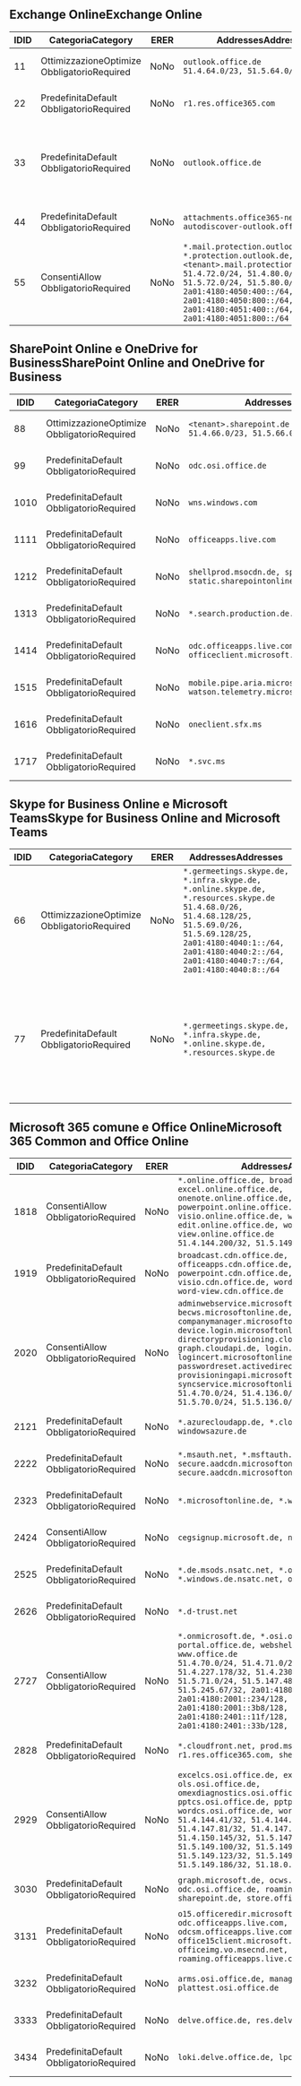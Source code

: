 <!--THIS FILE IS AUTOMATICALLY GENERATED. MANUAL CHANGES WILL BE OVERWRITTEN.-->
<!--Please contact the Office 365 Endpoints team with any questions.-->
<!--Germany endpoints version 2019010700-->
<!--File generated 2019-01-07 11:00:21.5589-->

## <a name="exchange-online"></a><span data-ttu-id="936fa-101">Exchange Online</span><span class="sxs-lookup"><span data-stu-id="936fa-101">Exchange Online</span></span>

<span data-ttu-id="936fa-102">ID</span><span class="sxs-lookup"><span data-stu-id="936fa-102">ID</span></span> | <span data-ttu-id="936fa-103">Categoria</span><span class="sxs-lookup"><span data-stu-id="936fa-103">Category</span></span> | <span data-ttu-id="936fa-104">ER</span><span class="sxs-lookup"><span data-stu-id="936fa-104">ER</span></span> | <span data-ttu-id="936fa-105">Addresses</span><span class="sxs-lookup"><span data-stu-id="936fa-105">Addresses</span></span> | <span data-ttu-id="936fa-106">Porte</span><span class="sxs-lookup"><span data-stu-id="936fa-106">Ports</span></span>
-- | -------------------- | -- | ------------------------------------------------------------------------------------------------------------------------------------------------------------------------------------------------------------------------------------------------------------ | -------------------------------
<span data-ttu-id="936fa-107">1</span><span class="sxs-lookup"><span data-stu-id="936fa-107">1</span></span> | <span data-ttu-id="936fa-108">Ottimizzazione</span><span class="sxs-lookup"><span data-stu-id="936fa-108">Optimize</span></span><BR><span data-ttu-id="936fa-109">Obbligatorio</span><span class="sxs-lookup"><span data-stu-id="936fa-109">Required</span></span> | <span data-ttu-id="936fa-110">No</span><span class="sxs-lookup"><span data-stu-id="936fa-110">No</span></span> | `outlook.office.de`<BR>`51.4.64.0/23, 51.5.64.0/23` | <span data-ttu-id="936fa-111">**TCP:** 443, 80</span><span class="sxs-lookup"><span data-stu-id="936fa-111">**TCP:** 443, 80</span></span>
<span data-ttu-id="936fa-112">2</span><span class="sxs-lookup"><span data-stu-id="936fa-112">2</span></span> | <span data-ttu-id="936fa-113">Predefinita</span><span class="sxs-lookup"><span data-stu-id="936fa-113">Default</span></span><BR><span data-ttu-id="936fa-114">Obbligatorio</span><span class="sxs-lookup"><span data-stu-id="936fa-114">Required</span></span> | <span data-ttu-id="936fa-115">No</span><span class="sxs-lookup"><span data-stu-id="936fa-115">No</span></span> | `r1.res.office365.com` | <span data-ttu-id="936fa-116">**TCP:** 443, 80</span><span class="sxs-lookup"><span data-stu-id="936fa-116">**TCP:** 443, 80</span></span>
<span data-ttu-id="936fa-117">3</span><span class="sxs-lookup"><span data-stu-id="936fa-117">3</span></span> | <span data-ttu-id="936fa-118">Predefinita</span><span class="sxs-lookup"><span data-stu-id="936fa-118">Default</span></span><BR><span data-ttu-id="936fa-119">Obbligatorio</span><span class="sxs-lookup"><span data-stu-id="936fa-119">Required</span></span> | <span data-ttu-id="936fa-120">No</span><span class="sxs-lookup"><span data-stu-id="936fa-120">No</span></span> | `outlook.office.de` | <span data-ttu-id="936fa-121">**TCP:** 143, 25, 587, 993, 995</span><span class="sxs-lookup"><span data-stu-id="936fa-121">**TCP:** 143, 25, 587, 993, 995</span></span>
<span data-ttu-id="936fa-122">4</span><span class="sxs-lookup"><span data-stu-id="936fa-122">4</span></span> | <span data-ttu-id="936fa-123">Predefinita</span><span class="sxs-lookup"><span data-stu-id="936fa-123">Default</span></span><BR><span data-ttu-id="936fa-124">Obbligatorio</span><span class="sxs-lookup"><span data-stu-id="936fa-124">Required</span></span> | <span data-ttu-id="936fa-125">No</span><span class="sxs-lookup"><span data-stu-id="936fa-125">No</span></span> | `attachments.office365-net.de, autodiscover-outlook.office.de` | <span data-ttu-id="936fa-126">**TCP:** 443, 80</span><span class="sxs-lookup"><span data-stu-id="936fa-126">**TCP:** 443, 80</span></span>
<span data-ttu-id="936fa-127">5</span><span class="sxs-lookup"><span data-stu-id="936fa-127">5</span></span> | <span data-ttu-id="936fa-128">Consenti</span><span class="sxs-lookup"><span data-stu-id="936fa-128">Allow</span></span><BR><span data-ttu-id="936fa-129">Obbligatorio</span><span class="sxs-lookup"><span data-stu-id="936fa-129">Required</span></span> | <span data-ttu-id="936fa-130">No</span><span class="sxs-lookup"><span data-stu-id="936fa-130">No</span></span> | `*.mail.protection.outlook.de, *.protection.outlook.de, <tenant>.mail.protection.outlook.de`<BR>`51.4.72.0/24, 51.4.80.0/27, 51.5.72.0/24, 51.5.80.0/27, 2a01:4180:4050:400::/64, 2a01:4180:4050:800::/64, 2a01:4180:4051:400::/64, 2a01:4180:4051:800::/64` | <span data-ttu-id="936fa-131">**TCP:** 25, 443</span><span class="sxs-lookup"><span data-stu-id="936fa-131">**TCP:** 25, 443</span></span>

## <a name="sharepoint-online-and-onedrive-for-business"></a><span data-ttu-id="936fa-132">SharePoint Online e OneDrive for Business</span><span class="sxs-lookup"><span data-stu-id="936fa-132">SharePoint Online and OneDrive for Business</span></span>

<span data-ttu-id="936fa-133">ID</span><span class="sxs-lookup"><span data-stu-id="936fa-133">ID</span></span> | <span data-ttu-id="936fa-134">Categoria</span><span class="sxs-lookup"><span data-stu-id="936fa-134">Category</span></span> | <span data-ttu-id="936fa-135">ER</span><span class="sxs-lookup"><span data-stu-id="936fa-135">ER</span></span> | <span data-ttu-id="936fa-136">Addresses</span><span class="sxs-lookup"><span data-stu-id="936fa-136">Addresses</span></span> | <span data-ttu-id="936fa-137">Porte</span><span class="sxs-lookup"><span data-stu-id="936fa-137">Ports</span></span>
-- | -------------------- | -- | ------------------------------------------------------------------------------ | ----------------
<span data-ttu-id="936fa-138">8</span><span class="sxs-lookup"><span data-stu-id="936fa-138">8</span></span> | <span data-ttu-id="936fa-139">Ottimizzazione</span><span class="sxs-lookup"><span data-stu-id="936fa-139">Optimize</span></span><BR><span data-ttu-id="936fa-140">Obbligatorio</span><span class="sxs-lookup"><span data-stu-id="936fa-140">Required</span></span> | <span data-ttu-id="936fa-141">No</span><span class="sxs-lookup"><span data-stu-id="936fa-141">No</span></span> | `<tenant>.sharepoint.de`<BR>`51.4.66.0/23, 51.5.66.0/23` | <span data-ttu-id="936fa-142">**TCP:** 443, 80</span><span class="sxs-lookup"><span data-stu-id="936fa-142">**TCP:** 443, 80</span></span>
<span data-ttu-id="936fa-143">9</span><span class="sxs-lookup"><span data-stu-id="936fa-143">9</span></span> | <span data-ttu-id="936fa-144">Predefinita</span><span class="sxs-lookup"><span data-stu-id="936fa-144">Default</span></span><BR><span data-ttu-id="936fa-145">Obbligatorio</span><span class="sxs-lookup"><span data-stu-id="936fa-145">Required</span></span> | <span data-ttu-id="936fa-146">No</span><span class="sxs-lookup"><span data-stu-id="936fa-146">No</span></span> | `odc.osi.office.de` | <span data-ttu-id="936fa-147">**TCP:** 443, 80</span><span class="sxs-lookup"><span data-stu-id="936fa-147">**TCP:** 443, 80</span></span>
<span data-ttu-id="936fa-148">10</span><span class="sxs-lookup"><span data-stu-id="936fa-148">10</span></span> | <span data-ttu-id="936fa-149">Predefinita</span><span class="sxs-lookup"><span data-stu-id="936fa-149">Default</span></span><BR><span data-ttu-id="936fa-150">Obbligatorio</span><span class="sxs-lookup"><span data-stu-id="936fa-150">Required</span></span> | <span data-ttu-id="936fa-151">No</span><span class="sxs-lookup"><span data-stu-id="936fa-151">No</span></span> | `wns.windows.com` | <span data-ttu-id="936fa-152">**TCP:** 443, 80</span><span class="sxs-lookup"><span data-stu-id="936fa-152">**TCP:** 443, 80</span></span>
<span data-ttu-id="936fa-153">11</span><span class="sxs-lookup"><span data-stu-id="936fa-153">11</span></span> | <span data-ttu-id="936fa-154">Predefinita</span><span class="sxs-lookup"><span data-stu-id="936fa-154">Default</span></span><BR><span data-ttu-id="936fa-155">Obbligatorio</span><span class="sxs-lookup"><span data-stu-id="936fa-155">Required</span></span> | <span data-ttu-id="936fa-156">No</span><span class="sxs-lookup"><span data-stu-id="936fa-156">No</span></span> | `officeapps.live.com` | <span data-ttu-id="936fa-157">**TCP:** 443, 80</span><span class="sxs-lookup"><span data-stu-id="936fa-157">**TCP:** 443, 80</span></span>
<span data-ttu-id="936fa-158">12</span><span class="sxs-lookup"><span data-stu-id="936fa-158">12</span></span> | <span data-ttu-id="936fa-159">Predefinita</span><span class="sxs-lookup"><span data-stu-id="936fa-159">Default</span></span><BR><span data-ttu-id="936fa-160">Obbligatorio</span><span class="sxs-lookup"><span data-stu-id="936fa-160">Required</span></span> | <span data-ttu-id="936fa-161">No</span><span class="sxs-lookup"><span data-stu-id="936fa-161">No</span></span> | `shellprod.msocdn.de, spoprod-a.akamaihd.net, static.sharepointonline.com` | <span data-ttu-id="936fa-162">**TCP:** 443, 80</span><span class="sxs-lookup"><span data-stu-id="936fa-162">**TCP:** 443, 80</span></span>
<span data-ttu-id="936fa-163">13</span><span class="sxs-lookup"><span data-stu-id="936fa-163">13</span></span> | <span data-ttu-id="936fa-164">Predefinita</span><span class="sxs-lookup"><span data-stu-id="936fa-164">Default</span></span><BR><span data-ttu-id="936fa-165">Obbligatorio</span><span class="sxs-lookup"><span data-stu-id="936fa-165">Required</span></span> | <span data-ttu-id="936fa-166">No</span><span class="sxs-lookup"><span data-stu-id="936fa-166">No</span></span> | `*.search.production.de.azuretrafficmanager.de` | <span data-ttu-id="936fa-167">**TCP:** 443</span><span class="sxs-lookup"><span data-stu-id="936fa-167">**TCP:** 443</span></span>
<span data-ttu-id="936fa-168">14</span><span class="sxs-lookup"><span data-stu-id="936fa-168">14</span></span> | <span data-ttu-id="936fa-169">Predefinita</span><span class="sxs-lookup"><span data-stu-id="936fa-169">Default</span></span><BR><span data-ttu-id="936fa-170">Obbligatorio</span><span class="sxs-lookup"><span data-stu-id="936fa-170">Required</span></span> | <span data-ttu-id="936fa-171">No</span><span class="sxs-lookup"><span data-stu-id="936fa-171">No</span></span> | `odc.officeapps.live.com, officeclient.microsoft.com` | <span data-ttu-id="936fa-172">**TCP:** 443, 80</span><span class="sxs-lookup"><span data-stu-id="936fa-172">**TCP:** 443, 80</span></span>
<span data-ttu-id="936fa-173">15</span><span class="sxs-lookup"><span data-stu-id="936fa-173">15</span></span> | <span data-ttu-id="936fa-174">Predefinita</span><span class="sxs-lookup"><span data-stu-id="936fa-174">Default</span></span><BR><span data-ttu-id="936fa-175">Obbligatorio</span><span class="sxs-lookup"><span data-stu-id="936fa-175">Required</span></span> | <span data-ttu-id="936fa-176">No</span><span class="sxs-lookup"><span data-stu-id="936fa-176">No</span></span> | `mobile.pipe.aria.microsoft.com, ssw.live.com, watson.telemetry.microsoft.com` | <span data-ttu-id="936fa-177">**TCP:** 443, 80</span><span class="sxs-lookup"><span data-stu-id="936fa-177">**TCP:** 443, 80</span></span>
<span data-ttu-id="936fa-178">16</span><span class="sxs-lookup"><span data-stu-id="936fa-178">16</span></span> | <span data-ttu-id="936fa-179">Predefinita</span><span class="sxs-lookup"><span data-stu-id="936fa-179">Default</span></span><BR><span data-ttu-id="936fa-180">Obbligatorio</span><span class="sxs-lookup"><span data-stu-id="936fa-180">Required</span></span> | <span data-ttu-id="936fa-181">No</span><span class="sxs-lookup"><span data-stu-id="936fa-181">No</span></span> | `oneclient.sfx.ms` | <span data-ttu-id="936fa-182">**TCP:** 443, 80</span><span class="sxs-lookup"><span data-stu-id="936fa-182">**TCP:** 443, 80</span></span>
<span data-ttu-id="936fa-183">17</span><span class="sxs-lookup"><span data-stu-id="936fa-183">17</span></span> | <span data-ttu-id="936fa-184">Predefinita</span><span class="sxs-lookup"><span data-stu-id="936fa-184">Default</span></span><BR><span data-ttu-id="936fa-185">Obbligatorio</span><span class="sxs-lookup"><span data-stu-id="936fa-185">Required</span></span> | <span data-ttu-id="936fa-186">No</span><span class="sxs-lookup"><span data-stu-id="936fa-186">No</span></span> | `*.svc.ms` | <span data-ttu-id="936fa-187">**TCP:** 443, 80</span><span class="sxs-lookup"><span data-stu-id="936fa-187">**TCP:** 443, 80</span></span>

## <a name="skype-for-business-online-and-microsoft-teams"></a><span data-ttu-id="936fa-188">Skype for Business Online e Microsoft Teams</span><span class="sxs-lookup"><span data-stu-id="936fa-188">Skype for Business Online and Microsoft Teams</span></span>

<span data-ttu-id="936fa-189">ID</span><span class="sxs-lookup"><span data-stu-id="936fa-189">ID</span></span> | <span data-ttu-id="936fa-190">Categoria</span><span class="sxs-lookup"><span data-stu-id="936fa-190">Category</span></span> | <span data-ttu-id="936fa-191">ER</span><span class="sxs-lookup"><span data-stu-id="936fa-191">ER</span></span> | <span data-ttu-id="936fa-192">Addresses</span><span class="sxs-lookup"><span data-stu-id="936fa-192">Addresses</span></span> | <span data-ttu-id="936fa-193">Porte</span><span class="sxs-lookup"><span data-stu-id="936fa-193">Ports</span></span>
-- | -------------------- | -- | ----------------------------------------------------------------------------------------------------------------------------------------------------------------------------------------------------------------------------------------------- | --------------------------------------------------
<span data-ttu-id="936fa-194">6</span><span class="sxs-lookup"><span data-stu-id="936fa-194">6</span></span> | <span data-ttu-id="936fa-195">Ottimizzazione</span><span class="sxs-lookup"><span data-stu-id="936fa-195">Optimize</span></span><BR><span data-ttu-id="936fa-196">Obbligatorio</span><span class="sxs-lookup"><span data-stu-id="936fa-196">Required</span></span> | <span data-ttu-id="936fa-197">No</span><span class="sxs-lookup"><span data-stu-id="936fa-197">No</span></span> | `*.germeetings.skype.de, *.infra.skype.de, *.online.skype.de, *.resources.skype.de`<BR>`51.4.68.0/26, 51.4.68.128/25, 51.5.69.0/26, 51.5.69.128/25, 2a01:4180:4040:1::/64, 2a01:4180:4040:2::/64, 2a01:4180:4040:7::/64, 2a01:4180:4040:8::/64` | <span data-ttu-id="936fa-198">**TCP:** 443, 80</span><span class="sxs-lookup"><span data-stu-id="936fa-198">**TCP:** 443, 80</span></span><BR><span data-ttu-id="936fa-199">**UDP:** 3478</span><span class="sxs-lookup"><span data-stu-id="936fa-199">**UDP:** 3478</span></span>
<span data-ttu-id="936fa-200">7</span><span class="sxs-lookup"><span data-stu-id="936fa-200">7</span></span> | <span data-ttu-id="936fa-201">Predefinita</span><span class="sxs-lookup"><span data-stu-id="936fa-201">Default</span></span><BR><span data-ttu-id="936fa-202">Obbligatorio</span><span class="sxs-lookup"><span data-stu-id="936fa-202">Required</span></span> | <span data-ttu-id="936fa-203">No</span><span class="sxs-lookup"><span data-stu-id="936fa-203">No</span></span> | `*.germeetings.skype.de, *.infra.skype.de, *.online.skype.de, *.resources.skype.de` | <span data-ttu-id="936fa-204">**TCP:** 5061, 50000-59999</span><span class="sxs-lookup"><span data-stu-id="936fa-204">**TCP:** 5061, 50000-59999</span></span><BR><span data-ttu-id="936fa-205">**UDP:** 50000-59999</span><span class="sxs-lookup"><span data-stu-id="936fa-205">**UDP:** 50000-59999</span></span>

## <a name="microsoft-365-common-and-office-online"></a><span data-ttu-id="936fa-206">Microsoft 365 comune e Office Online</span><span class="sxs-lookup"><span data-stu-id="936fa-206">Microsoft 365 Common and Office Online</span></span>

<span data-ttu-id="936fa-207">ID</span><span class="sxs-lookup"><span data-stu-id="936fa-207">ID</span></span> | <span data-ttu-id="936fa-208">Categoria</span><span class="sxs-lookup"><span data-stu-id="936fa-208">Category</span></span> | <span data-ttu-id="936fa-209">ER</span><span class="sxs-lookup"><span data-stu-id="936fa-209">ER</span></span> | <span data-ttu-id="936fa-210">Addresses</span><span class="sxs-lookup"><span data-stu-id="936fa-210">Addresses</span></span> | <span data-ttu-id="936fa-211">Porte</span><span class="sxs-lookup"><span data-stu-id="936fa-211">Ports</span></span>
-- | ------------------- | -- | ---------------------------------------------------------------------------------------------------------------------------------------------------------------------------------------------------------------------------------------------------------------------------------------------------------------------------------------------------------------------------------------------------------------------------------------------------------------------------------- | ----------------
<span data-ttu-id="936fa-212">18</span><span class="sxs-lookup"><span data-stu-id="936fa-212">18</span></span> | <span data-ttu-id="936fa-213">Consenti</span><span class="sxs-lookup"><span data-stu-id="936fa-213">Allow</span></span><BR><span data-ttu-id="936fa-214">Obbligatorio</span><span class="sxs-lookup"><span data-stu-id="936fa-214">Required</span></span> | <span data-ttu-id="936fa-215">No</span><span class="sxs-lookup"><span data-stu-id="936fa-215">No</span></span> | `*.online.office.de, broadcast.online.office.de, excel.online.office.de, onenote.online.office.de, powerpoint.online.office.de, visio.online.office.de, word-edit.online.office.de, word-view.online.office.de`<BR>`51.4.144.200/32, 51.5.149.3/32, 51.18.16.0/23` | <span data-ttu-id="936fa-216">**TCP:** 443</span><span class="sxs-lookup"><span data-stu-id="936fa-216">**TCP:** 443</span></span>
<span data-ttu-id="936fa-217">19</span><span class="sxs-lookup"><span data-stu-id="936fa-217">19</span></span> | <span data-ttu-id="936fa-218">Predefinita</span><span class="sxs-lookup"><span data-stu-id="936fa-218">Default</span></span><BR><span data-ttu-id="936fa-219">Obbligatorio</span><span class="sxs-lookup"><span data-stu-id="936fa-219">Required</span></span> | <span data-ttu-id="936fa-220">No</span><span class="sxs-lookup"><span data-stu-id="936fa-220">No</span></span> | `broadcast.cdn.office.de, excel.cdn.office.de, officeapps.cdn.office.de, onenote.cdn.office.de, powerpoint.cdn.office.de, view.cdn.office.de, visio.cdn.office.de, word-edit.cdn.office.de, word-view.cdn.office.de` | <span data-ttu-id="936fa-221">**TCP:** 443</span><span class="sxs-lookup"><span data-stu-id="936fa-221">**TCP:** 443</span></span>
<span data-ttu-id="936fa-222">20</span><span class="sxs-lookup"><span data-stu-id="936fa-222">20</span></span> | <span data-ttu-id="936fa-223">Consenti</span><span class="sxs-lookup"><span data-stu-id="936fa-223">Allow</span></span><BR><span data-ttu-id="936fa-224">Obbligatorio</span><span class="sxs-lookup"><span data-stu-id="936fa-224">Required</span></span> | <span data-ttu-id="936fa-225">No</span><span class="sxs-lookup"><span data-stu-id="936fa-225">No</span></span> | `adminwebservice.microsoftonline.de, becws.microsoftonline.de, companymanager.microsoftonline.de, device.login.microsoftonline.de, directoryprovisioning.cloudapi.de, graph.cloudapi.de, login.microsoftonline.de, logincert.microsoftonline.de, pas.cloudapi.de, passwordreset.activedirectory.microsoftazure.de, provisioningapi.microsoftonline.de, syncservice.microsoftonline.de`<BR>`51.4.70.0/24, 51.4.136.0/24, 51.4.144.0/24, 51.5.70.0/24, 51.5.136.0/24, 51.5.144.0/24` | <span data-ttu-id="936fa-226">**TCP:** 443, 80</span><span class="sxs-lookup"><span data-stu-id="936fa-226">**TCP:** 443, 80</span></span>
<span data-ttu-id="936fa-227">21</span><span class="sxs-lookup"><span data-stu-id="936fa-227">21</span></span> | <span data-ttu-id="936fa-228">Predefinita</span><span class="sxs-lookup"><span data-stu-id="936fa-228">Default</span></span><BR><span data-ttu-id="936fa-229">Obbligatorio</span><span class="sxs-lookup"><span data-stu-id="936fa-229">Required</span></span> | <span data-ttu-id="936fa-230">No</span><span class="sxs-lookup"><span data-stu-id="936fa-230">No</span></span> | `*.azurecloudapp.de, *.cloudapi.de, *.windows.de, windowsazure.de` | <span data-ttu-id="936fa-231">**TCP:** 443, 80</span><span class="sxs-lookup"><span data-stu-id="936fa-231">**TCP:** 443, 80</span></span>
<span data-ttu-id="936fa-232">22</span><span class="sxs-lookup"><span data-stu-id="936fa-232">22</span></span> | <span data-ttu-id="936fa-233">Predefinita</span><span class="sxs-lookup"><span data-stu-id="936fa-233">Default</span></span><BR><span data-ttu-id="936fa-234">Obbligatorio</span><span class="sxs-lookup"><span data-stu-id="936fa-234">Required</span></span> | <span data-ttu-id="936fa-235">No</span><span class="sxs-lookup"><span data-stu-id="936fa-235">No</span></span> | `*.msauth.net, *.msftauth.net, secure.aadcdn.microsoftonline-p.com, secure.aadcdn.microsoftonline-p.de` | <span data-ttu-id="936fa-236">**TCP:** 443, 80</span><span class="sxs-lookup"><span data-stu-id="936fa-236">**TCP:** 443, 80</span></span>
<span data-ttu-id="936fa-237">23</span><span class="sxs-lookup"><span data-stu-id="936fa-237">23</span></span> | <span data-ttu-id="936fa-238">Predefinita</span><span class="sxs-lookup"><span data-stu-id="936fa-238">Default</span></span><BR><span data-ttu-id="936fa-239">Obbligatorio</span><span class="sxs-lookup"><span data-stu-id="936fa-239">Required</span></span> | <span data-ttu-id="936fa-240">No</span><span class="sxs-lookup"><span data-stu-id="936fa-240">No</span></span> | `*.microsoftonline.de, *.windows.net` | <span data-ttu-id="936fa-241">**TCP:** 443, 80</span><span class="sxs-lookup"><span data-stu-id="936fa-241">**TCP:** 443, 80</span></span>
<span data-ttu-id="936fa-242">24</span><span class="sxs-lookup"><span data-stu-id="936fa-242">24</span></span> | <span data-ttu-id="936fa-243">Consenti</span><span class="sxs-lookup"><span data-stu-id="936fa-243">Allow</span></span><BR><span data-ttu-id="936fa-244">Obbligatorio</span><span class="sxs-lookup"><span data-stu-id="936fa-244">Required</span></span> | <span data-ttu-id="936fa-245">No</span><span class="sxs-lookup"><span data-stu-id="936fa-245">No</span></span> | `cegsignup.microsoft.de, negsignup.microsoft.de` | <span data-ttu-id="936fa-246">**TCP:** 443, 80</span><span class="sxs-lookup"><span data-stu-id="936fa-246">**TCP:** 443, 80</span></span>
<span data-ttu-id="936fa-247">25</span><span class="sxs-lookup"><span data-stu-id="936fa-247">25</span></span> | <span data-ttu-id="936fa-248">Predefinita</span><span class="sxs-lookup"><span data-stu-id="936fa-248">Default</span></span><BR><span data-ttu-id="936fa-249">Obbligatorio</span><span class="sxs-lookup"><span data-stu-id="936fa-249">Required</span></span> | <span data-ttu-id="936fa-250">No</span><span class="sxs-lookup"><span data-stu-id="936fa-250">No</span></span> | `*.de.msods.nsatc.net, *.office.de.akadns.net, *.windows.de.nsatc.net, officehome.msocdn.de` | <span data-ttu-id="936fa-251">**TCP:** 443, 80</span><span class="sxs-lookup"><span data-stu-id="936fa-251">**TCP:** 443, 80</span></span>
<span data-ttu-id="936fa-252">26</span><span class="sxs-lookup"><span data-stu-id="936fa-252">26</span></span> | <span data-ttu-id="936fa-253">Predefinita</span><span class="sxs-lookup"><span data-stu-id="936fa-253">Default</span></span><BR><span data-ttu-id="936fa-254">Obbligatorio</span><span class="sxs-lookup"><span data-stu-id="936fa-254">Required</span></span> | <span data-ttu-id="936fa-255">No</span><span class="sxs-lookup"><span data-stu-id="936fa-255">No</span></span> | `*.d-trust.net` | <span data-ttu-id="936fa-256">**TCP:** 443, 80</span><span class="sxs-lookup"><span data-stu-id="936fa-256">**TCP:** 443, 80</span></span>
<span data-ttu-id="936fa-257">27</span><span class="sxs-lookup"><span data-stu-id="936fa-257">27</span></span> | <span data-ttu-id="936fa-258">Consenti</span><span class="sxs-lookup"><span data-stu-id="936fa-258">Allow</span></span><BR><span data-ttu-id="936fa-259">Obbligatorio</span><span class="sxs-lookup"><span data-stu-id="936fa-259">Required</span></span> | <span data-ttu-id="936fa-260">No</span><span class="sxs-lookup"><span data-stu-id="936fa-260">No</span></span> | `*.onmicrosoft.de, *.osi.office.de, office.de, portal.office.de, webshell.suite.office.de, www.office.de`<BR>`51.4.70.0/24, 51.4.71.0/24, 51.4.226.115/32, 51.4.227.178/32, 51.4.230.178/32, 51.5.70.0/24, 51.5.71.0/24, 51.5.147.48/32, 51.5.242.163/32, 51.5.245.67/32, 2a01:4180:2001::92/128, 2a01:4180:2001::234/128, 2a01:4180:2001::3b8/128, 2a01:4180:2401::11f/128, 2a01:4180:2401::33b/128, 2a01:4180:2401::55b/128` | <span data-ttu-id="936fa-261">**TCP:** 443, 80</span><span class="sxs-lookup"><span data-stu-id="936fa-261">**TCP:** 443, 80</span></span>
<span data-ttu-id="936fa-262">28</span><span class="sxs-lookup"><span data-stu-id="936fa-262">28</span></span> | <span data-ttu-id="936fa-263">Predefinita</span><span class="sxs-lookup"><span data-stu-id="936fa-263">Default</span></span><BR><span data-ttu-id="936fa-264">Obbligatorio</span><span class="sxs-lookup"><span data-stu-id="936fa-264">Required</span></span> | <span data-ttu-id="936fa-265">No</span><span class="sxs-lookup"><span data-stu-id="936fa-265">No</span></span> | `*.cloudfront.net, prod.msocdn.de, r1.res.office365.com, shellprod.msocdn.de` | <span data-ttu-id="936fa-266">**TCP:** 443, 80</span><span class="sxs-lookup"><span data-stu-id="936fa-266">**TCP:** 443, 80</span></span>
<span data-ttu-id="936fa-267">29</span><span class="sxs-lookup"><span data-stu-id="936fa-267">29</span></span> | <span data-ttu-id="936fa-268">Consenti</span><span class="sxs-lookup"><span data-stu-id="936fa-268">Allow</span></span><BR><span data-ttu-id="936fa-269">Obbligatorio</span><span class="sxs-lookup"><span data-stu-id="936fa-269">Required</span></span> | <span data-ttu-id="936fa-270">No</span><span class="sxs-lookup"><span data-stu-id="936fa-270">No</span></span> | `excelcs.osi.office.de, excelps.osi.office.de, ols.osi.office.de, omexdiagnostics.osi.office.de, pptcs.osi.office.de, pptps.osi.office.de, wordcs.osi.office.de, wordps.osi.office.de`<BR>`51.4.144.41/32, 51.4.144.174/32, 51.4.145.38/32, 51.4.147.81/32, 51.4.147.233/32, 51.4.148.12/32, 51.4.150.145/32, 51.5.147.242/32, 51.5.149.100/32, 51.5.149.119/32, 51.5.149.123/32, 51.5.149.180/32, 51.5.149.186/32, 51.18.0.0/21` | <span data-ttu-id="936fa-271">**TCP:** 443, 80</span><span class="sxs-lookup"><span data-stu-id="936fa-271">**TCP:** 443, 80</span></span>
<span data-ttu-id="936fa-272">30</span><span class="sxs-lookup"><span data-stu-id="936fa-272">30</span></span> | <span data-ttu-id="936fa-273">Predefinita</span><span class="sxs-lookup"><span data-stu-id="936fa-273">Default</span></span><BR><span data-ttu-id="936fa-274">Obbligatorio</span><span class="sxs-lookup"><span data-stu-id="936fa-274">Required</span></span> | <span data-ttu-id="936fa-275">No</span><span class="sxs-lookup"><span data-stu-id="936fa-275">No</span></span> | `graph.microsoft.de, ocws.osi.office.de, odc.osi.office.de, roaming.osi.office.de, sharepoint.de, store.office.de` | <span data-ttu-id="936fa-276">**TCP:** 443, 80</span><span class="sxs-lookup"><span data-stu-id="936fa-276">**TCP:** 443, 80</span></span>
<span data-ttu-id="936fa-277">31</span><span class="sxs-lookup"><span data-stu-id="936fa-277">31</span></span> | <span data-ttu-id="936fa-278">Predefinita</span><span class="sxs-lookup"><span data-stu-id="936fa-278">Default</span></span><BR><span data-ttu-id="936fa-279">Obbligatorio</span><span class="sxs-lookup"><span data-stu-id="936fa-279">Required</span></span> | <span data-ttu-id="936fa-280">No</span><span class="sxs-lookup"><span data-stu-id="936fa-280">No</span></span> | `o15.officeredir.microsoft.com, odc.officeapps.live.com, odcsm.officeapps.live.com, office.microsoft.com, office15client.microsoft.com, officeimg.vo.msecnd.net, roaming.officeapps.live.com` | <span data-ttu-id="936fa-281">**TCP:** 443, 80</span><span class="sxs-lookup"><span data-stu-id="936fa-281">**TCP:** 443, 80</span></span>
<span data-ttu-id="936fa-282">32</span><span class="sxs-lookup"><span data-stu-id="936fa-282">32</span></span> | <span data-ttu-id="936fa-283">Predefinita</span><span class="sxs-lookup"><span data-stu-id="936fa-283">Default</span></span><BR><span data-ttu-id="936fa-284">Obbligatorio</span><span class="sxs-lookup"><span data-stu-id="936fa-284">Required</span></span> | <span data-ttu-id="936fa-285">No</span><span class="sxs-lookup"><span data-stu-id="936fa-285">No</span></span> | `arms.osi.office.de, manage.osi.office.de, plattest.osi.office.de` | <span data-ttu-id="936fa-286">**TCP:** 443, 80</span><span class="sxs-lookup"><span data-stu-id="936fa-286">**TCP:** 443, 80</span></span>
<span data-ttu-id="936fa-287">33</span><span class="sxs-lookup"><span data-stu-id="936fa-287">33</span></span> | <span data-ttu-id="936fa-288">Predefinita</span><span class="sxs-lookup"><span data-stu-id="936fa-288">Default</span></span><BR><span data-ttu-id="936fa-289">Obbligatorio</span><span class="sxs-lookup"><span data-stu-id="936fa-289">Required</span></span> | <span data-ttu-id="936fa-290">No</span><span class="sxs-lookup"><span data-stu-id="936fa-290">No</span></span> | `delve.office.de, res.delve.office.com` | <span data-ttu-id="936fa-291">**TCP:** 443</span><span class="sxs-lookup"><span data-stu-id="936fa-291">**TCP:** 443</span></span>
<span data-ttu-id="936fa-292">34</span><span class="sxs-lookup"><span data-stu-id="936fa-292">34</span></span> | <span data-ttu-id="936fa-293">Predefinita</span><span class="sxs-lookup"><span data-stu-id="936fa-293">Default</span></span><BR><span data-ttu-id="936fa-294">Obbligatorio</span><span class="sxs-lookup"><span data-stu-id="936fa-294">Required</span></span> | <span data-ttu-id="936fa-295">No</span><span class="sxs-lookup"><span data-stu-id="936fa-295">No</span></span> | `loki.delve.office.de, lpcres.delve.office.com` | <span data-ttu-id="936fa-296">**TCP:** 443</span><span class="sxs-lookup"><span data-stu-id="936fa-296">**TCP:** 443</span></span>
